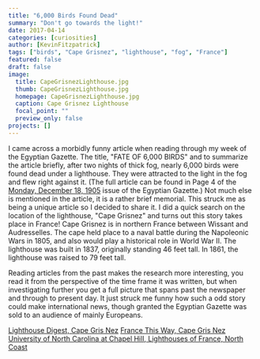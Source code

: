```yaml
---
title: "6,000 Birds Found Dead"
summary: "Don't go towards the light!"
date: 2017-04-14
categories: [curiosities]
author: [KevinFitzpatrick]
tags: ["birds", "Cape Grisnez", "lighthouse", "fog", "France"]
featured: false
draft: false
image:
  title: CapeGrisnezLighthouse.jpg
  thumb: CapeGrisnezLighthouse.jpg
  homepage: CapeGrisnezLighthouse.jpg
  caption: Cape Grisnez Lighthouse
  focal_point: ""
  preview_only: false
projects: []
---
```

I came across a morbidly funny article when reading through my week of the Egyptian Gazette. The title, "FATE OF 6,000 BIRDS" and to summarize the article briefly, after two nights of thick fog, nearly 6,000 birds were found dead under a lighthouse. They were attracted to the light in the fog and flew right against it. (The full article can be found in Page 4 of the [Monday, December 18, 1905](https://cdn.rawgit.com/dig-eg-gaz/content/master/1905-12-18.xml) issue of the Egyptian Gazette.) Not much else is mentioned in the article, it is a rather brief memorial. This struck me as being a unique article so I decided to share it. I did a quick search on the location of the lighthouse, "Cape Grisnez" and turns out this story takes place in France! Cape Grisnez is in northern France between Wissant and Audresselles. The cape held place to a naval battle during the Napoleonic Wars in 1805, and also would play a historical role in World War II. The lighthouse was built in 1837, originally standing 46 feet tall. In 1861, the lighthouse was raised to 79 feet tall.

Reading articles from the past makes the research more interesting, you read it from the perspective of the time frame it was written, but when investigating further you get a full picture that spans past the newspaper and through to present day. It just struck me funny how such a odd story could make international news, though granted the Egyptian
Gazette was sold to an audience of mainly Europeans.

[Lighthouse Digest, Cape Gris Nez](http://www.lighthousedigest.com/digest/database/uniquelighthouse.cfm?value=5327)
[France This Way, Cape Gris Nez](http://www.francethisway.com/places/cap-gris-blanc-nez.php)
[University of North Carolina at Chapel Hill, Lighthouses of France, North Coast](https://www.unc.edu/~rowlett/lighthouse/fran.htm)

